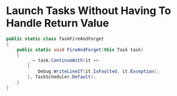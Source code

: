 # Launch Tasks Without Having To Handle Return Value

```cs
public static class TaskFireAndForget
{
    public static void FireAndForget(this Task task)
    {
        _ = task.ContinueWith(it =>
        {
            Debug.WriteLineIf(it.IsFaulted, it.Exception);
        }, TaskScheduler.Default);
    }
}
```
